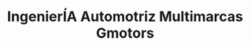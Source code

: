 ---
title: "IngenierÍA Automotriz Multimarcas Gmotors"
url: /quito/ingenieria-automotriz-multimarcas-gmotors/
shop: reparación de automóviles
---